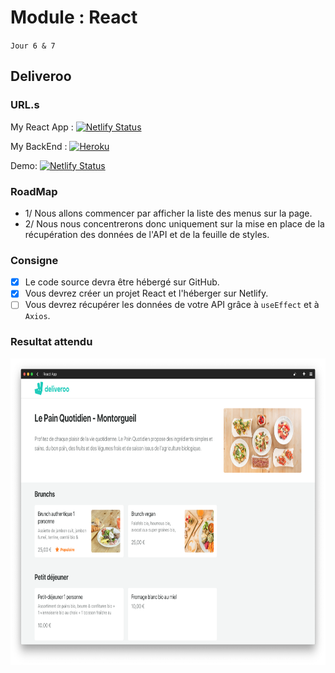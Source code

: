 # Module : React

`Jour 6 & 7`

## Deliveroo

### URL.s

My React App : [![Netlify Status](https://api.netlify.com/api/v1/badges/442c11d2-e86f-4974-b2ac-c08e8b233569/deploy-status)](https://app.netlify.com/sites/react-j7-deliveroo-frontend/)

My BackEnd : [![Heroku](https://img.shields.io/badge/Heroku-%23430098.svg?style=flat&logo=heroku&logoColor=white)](https://react-j6-deliveroo-backend.herokuapp.com/?app=heroku-badge)

Demo: [![Netlify Status](https://api.netlify.com/api/v1/badges/442c11d2-e86f-4974-b2ac-c08e8b233569/deploy-status)](https://lereacteur-react-deliveroo.netlify.com/)

### RoadMap

- 1/ Nous allons commencer par afficher la liste des menus sur la page.
- 2/ Nous nous concentrerons donc uniquement sur la mise en place de la récupération des données de l'API et de la feuille de styles.

### Consigne

- [x] Le code source devra être hébergé sur GitHub.
- [x] Vous devrez créer un projet React et l'héberger sur Netlify.
- [ ] Vous devrez récupérer les données de votre API grâce à `useEffect` et à `Axios`.

### Resultat attendu

<a href="https://lereacteur-react-deliveroo.netlify.com/" target="_blank">
<img align="right" height="490em" src="./src/img/Screenshot_2019-07-31_at_14.59.20_opnwhd.png"/>
</a>
